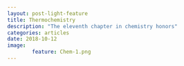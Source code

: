 ```yaml
---
layout: post-light-feature
title: Thermochemistry
description: "The eleventh chapter in chemistry honors"
categories: articles
date: 2018-10-12
image:
        feature: Chem-1.png
---
```

